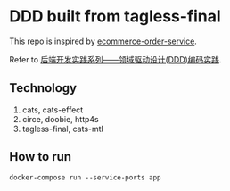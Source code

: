 
# DDD built from tagless-final

This repo is inspired by [ecommerce-order-service](https://github.com/e-commerce-sample/ecommerce-order-service).
 
Refer to [后端开发实践系列——领域驱动设计(DDD)编码实践](https://insights.thoughtworks.cn/backend-development-ddd/).

## Technology

1. cats, cats-effect
2. circe, doobie, http4s
3. tagless-final, cats-mtl

## How to run

`docker-compose run --service-ports app`
